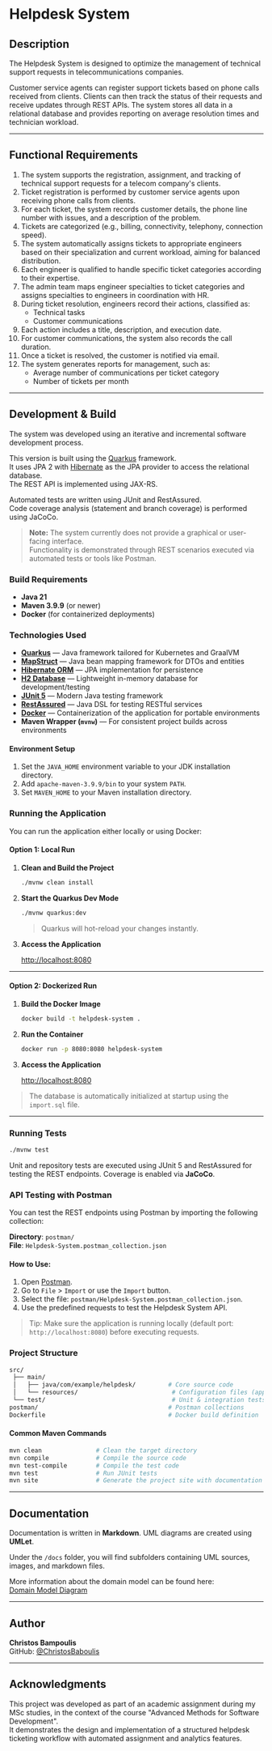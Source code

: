# Helpdesk System

## Description

The Helpdesk System is designed to optimize the management of technical support requests in telecommunications companies.

Customer service agents can register support tickets based on phone calls received from clients. Clients can then track the status of their requests and receive updates through REST APIs. The system stores all data in a relational database and provides reporting on average resolution times and technician workload.

---

## Functional Requirements

1. The system supports the registration, assignment, and tracking of technical support requests for a telecom company's clients.
2. Ticket registration is performed by customer service agents upon receiving phone calls from clients.
3. For each ticket, the system records customer details, the phone line number with issues, and a description of the problem.
4. Tickets are categorized (e.g., billing, connectivity, telephony, connection speed).
5. The system automatically assigns tickets to appropriate engineers based on their specialization and current workload, aiming for balanced distribution.
6. Each engineer is qualified to handle specific ticket categories according to their expertise.
7. The admin team maps engineer specialties to ticket categories and assigns specialties to engineers in coordination with HR.
8. During ticket resolution, engineers record their actions, classified as:
   - Technical tasks
   - Customer communications
9. Each action includes a title, description, and execution date.
10. For customer communications, the system also records the call duration.
11. Once a ticket is resolved, the customer is notified via email.
12. The system generates reports for management, such as:
    - Average number of communications per ticket category
    - Number of tickets per month

---

## Development & Build

The system was developed using an iterative and incremental software development process.

This version is built using the [Quarkus](https://quarkus.io/) framework.  
It uses JPA 2 with [Hibernate](https://hibernate.org/orm/) as the JPA provider to access the relational database.  
The REST API is implemented using JAX-RS.

Automated tests are written using JUnit and RestAssured.  
Code coverage analysis (statement and branch coverage) is performed using JaCoCo.

> **Note:** The system currently does not provide a graphical or user-facing interface.  
Functionality is demonstrated through REST scenarios executed via automated tests or tools like Postman.

### Build Requirements

- **Java 21**
- **Maven 3.9.9** (or newer)
- **Docker** (for containerized deployments)

### Technologies Used

- **[Quarkus](https://quarkus.io/)** — Java framework tailored for Kubernetes and GraalVM
- **[MapStruct](https://mapstruct.org/)** — Java bean mapping framework for DTOs and entities
- **[Hibernate ORM](https://hibernate.org/orm/)** — JPA implementation for persistence
- **[H2 Database](https://www.h2database.com/)** — Lightweight in-memory database for development/testing
- **[JUnit 5](https://junit.org/junit5/)** — Modern Java testing framework
- **[RestAssured](https://rest-assured.io/)** — Java DSL for testing RESTful services
- **[Docker](https://www.docker.com/)** — Containerization of the application for portable environments
- **Maven Wrapper (`mvnw`)** — For consistent project builds across environments

#### Environment Setup

1. Set the `JAVA_HOME` environment variable to your JDK installation directory.
2. Add `apache-maven-3.9.9/bin` to your system `PATH`.
3. Set `MAVEN_HOME` to your Maven installation directory.

### Running the Application
You can run the application either locally or using Docker:

#### Option 1: Local Run

1. **Clean and Build the Project**

   ```bash
   ./mvnw clean install
   ```

2. **Start the Quarkus Dev Mode**

   ```bash
   ./mvnw quarkus:dev
   ```

   > Quarkus will hot-reload your changes instantly.

3. **Access the Application**

   [http://localhost:8080](http://localhost:8080)

---

#### Option 2: Dockerized Run

1. **Build the Docker Image**

   ```bash
   docker build -t helpdesk-system .
   ```

2. **Run the Container**

   ```bash
   docker run -p 8080:8080 helpdesk-system
   ```

3. **Access the Application**

   [http://localhost:8080](http://localhost:8080)

> The database is automatically initialized at startup using the `import.sql` file.

---
### Running Tests

```bash
./mvnw test
```

Unit and repository tests are executed using JUnit 5 and RestAssured for testing the REST endpoints. Coverage is enabled via **JaCoCo**.

### API Testing with Postman

You can test the REST endpoints using Postman by importing the following collection:

**Directory**: `postman/`  
**File**: `Helpdesk-System.postman_collection.json`

#### How to Use:

1. Open [Postman](https://www.postman.com/downloads/).
2. Go to `File` > `Import` or use the `Import` button.
3. Select the file: `postman/Helpdesk-System.postman_collection.json`.
4. Use the predefined requests to test the Helpdesk System API.

>  Tip: Make sure the application is running locally (default port: `http://localhost:8080`) before executing requests.


### Project Structure

```bash
src/
 ├── main/
 │   ├── java/com/example/helpdesk/         # Core source code
 │   └── resources/                          # Configuration files (application.properties)
 └── test/                                   # Unit & integration tests
postman/                                    # Postman collections
Dockerfile                                  # Docker build definition
```



#### Common Maven Commands

```bash
mvn clean               # Clean the target directory
mvn compile             # Compile the source code
mvn test-compile        # Compile the test code
mvn test                # Run JUnit tests
mvn site                # Generate the project site with documentation
```

---

## Documentation

Documentation is written in **Markdown**. UML diagrams are created using **UMLet**.

Under the `/docs` folder, you will find subfolders containing UML sources, images, and markdown files.

More information about the domain model can be found here:  
[Domain Model Diagram](docs/MD_Files/Domain_Model.md)

---

## Author

**Christos Bampoulis**  
GitHub: [@ChristosBaboulis](https://github.com/ChristosBaboulis)

---

## Acknowledgments

This project was developed as part of an academic assignment during my MSc studies, in the context of the course "Advanced Methods for Software Development".  
It demonstrates the design and implementation of a structured helpdesk ticketing workflow with automated assignment and analytics features.
